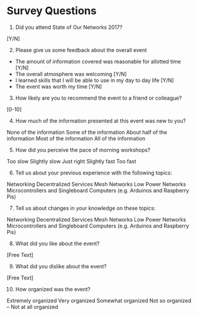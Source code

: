 # Survey Questions

1. Did you attend State of Our Networks 2017?

[Y/N]

2. Please give us some feedback about the overall event

- The amount of information covered was reasonable for allotted time
  [Y/N]
- The overall atmosphere was welcoming
  [Y/N]
- I learned skills that I will be able to use in my day to day life
  [Y/N]
- The event was worth my time
  [Y/N]

3. How likely are you to recommend the event to a friend or colleague?

[0-10]

4. How much of the information presented at this event was new to you?

None of the information
Some of the information
About half of the information
Most of the information
All of the information

5. How did you perceive the pace of morning workshops?

Too slow
Slightly slow
Just right
Slightly fast
Too fast

6. Tell us about your previous experience with the following topics:

Networking
Decentralized Services
Mesh Networks
Low Power Networks
Microcontrollers and Singleboard Computers (e.g. Arduinos and Raspberry Pis)

7. Tell us about changes in your knowledge on these topics:

Networking
Decentralized Services
Mesh Networks
Low Power Networks
Microcontrollers and Singleboard Computers (e.g. Arduinos and Raspberry Pis)

8. What did you like about the event?

[Free Text]

9. What did you dislike about the event?

[Free Text]

10. How organized was the event?

Extremely organized
Very organized
Somewhat organized
Not so organized
– Not at all organized
